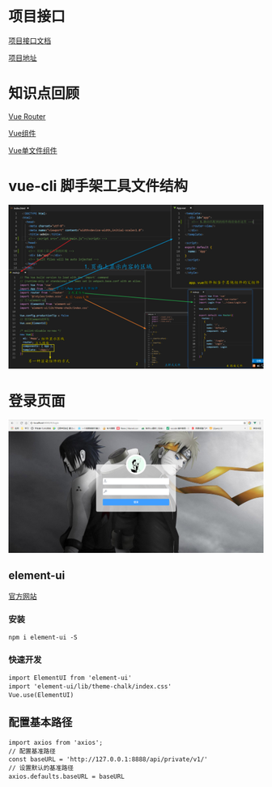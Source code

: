 # 项目接口

[项目接口文档](http://47.96.21.88:8082/)

[项目地址](http://47.96.21.88/#/login)

# 知识点回顾

[Vue Router](https://bryantout.github.io/2018/08/31/vue%E7%9A%84%E8%B7%AF%E7%94%B1/)

[Vue组件](https://bryantout.github.io/categories/vue/)

[Vue单文件组件](https://bryantout.github.io/2018/09/03/vue%E5%8D%95%E6%96%87%E4%BB%B6%E7%BB%84%E4%BB%B6/)

# vue-cli 脚手架工具文件结构

![](/mdImg/vue项目第一天.png)

# 登录页面

![](/mdImg/login.png)

## element-ui

[官方网站](http://element-cn.eleme.io/2.0/#/zh-CN/component/quickstart)

### 安装

```html
npm i element-ui -S
```

### 快速开发

```html
import ElementUI from 'element-ui'
import 'element-ui/lib/theme-chalk/index.css'
Vue.use(ElementUI)
```

## 配置基本路径

```html
import axios from 'axios';
// 配置基准路径
const baseURL = 'http://127.0.0.1:8888/api/private/v1/'
// 设置默认的基准路径
axios.defaults.baseURL = baseURL
```

